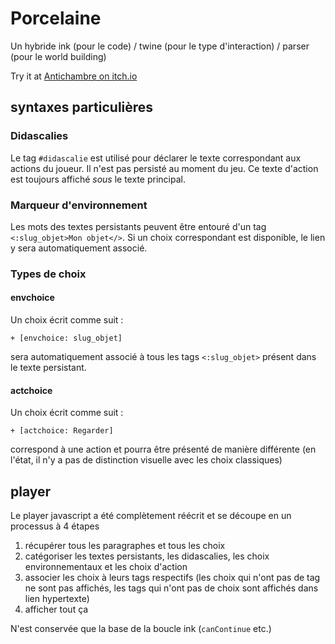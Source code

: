 # Porcelaine

Un hybride ink (pour le code) / twine (pour le type d'interaction) / parser (pour le world building)

Try it at [Antichambre on itch.io](https://smwhr.itch.io/antichambre-draft)

## syntaxes particulières

### Didascalies

Le tag `#didascalie` est utilisé pour déclarer le texte correspondant aux actions du joueur. Il n'est pas persisté au moment du jeu. Ce texte d'action est toujours affiché _sous_ le texte principal.

### Marqueur d'environnement

Les mots des textes persistants peuvent être entouré d'un tag `<:slug_objet>Mon objet</>`. Si un choix correspondant est disponible, le lien y sera automatiquement associé.

### Types de choix

#### envchoice

Un choix écrit comme suit :
```
+ [envchoice: slug_objet]
```
sera automatiquement associé à tous les tags `<:slug_objet>` présent dans le texte persistant.

#### actchoice

Un choix écrit comme suit :

```
+ [actchoice: Regarder]
```
correspond à une action et pourra être présenté de manière différente (en l'état, il n'y a pas de distinction visuelle avec les choix classiques)

## player

Le player javascript a été complètement réécrit et se découpe en un processus à 4 étapes

1. récupérer tous les paragraphes et tous les choix
2. catégoriser les textes persistants, les didascalies, les choix environnementaux et les choix d'action
3. associer les choix à leurs tags respectifs (les choix qui n'ont pas de tag ne sont pas affichés, les tags qui n'ont pas de choix sont affichés dans lien hypertexte)
4. afficher tout ça

N'est conservée que la base de la boucle ink (`canContinue` etc.)
